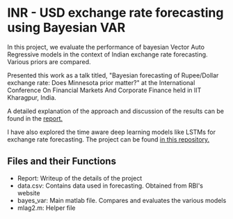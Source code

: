 # INR - USD exchange rate forecasting using Bayesian VAR 

In this project, we evaluate the performance of bayesian Vector Auto Regressive models in the context of Indian exchange rate forecasting. Various priors are compared.  

Presented this work as a talk titled, "Bayesian forecasting of Rupee/Dollar exchange rate: Does Minnesota prior matter?" at the International Conference On Financial Markets And Corporate Finance held in IIT Kharagpur, India.

A detailed explanation of the approach and discussion of the results can be found in the [report.](Report.pdf)

I have also explored the time aware deep learning models like LSTMs for exchange rate forecasting. The project can be found  [in this repository.](https://github.com/rakshita95/DeepLearning-time-series)

## Files and their Functions

* Report: Writeup of the details of the project
* data.csv: Contains data used in forecasting. Obtained from RBI's website
* bayes_var: Main matlab file. Compares and evaluates the various models
* mlag2.m: Helper file

